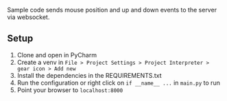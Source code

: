 Sample code sends mouse position and up and down events to the server via websocket.

## Setup

1. Clone and open in PyCharm
2. Create a venv in `File > Project Settings > Project Interpreter > gear icon > Add new`
3. Install the dependencies in the REQUIREMENTS.txt
4. Run the configuration or right click on `if __name__ ...` in `main.py` to run
5. Point your browser to `localhost:8000`
